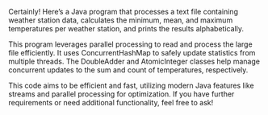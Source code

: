 Certainly! Here’s a Java program that processes a text file containing weather station data, calculates the minimum, mean, and maximum temperatures per weather station, and prints the results alphabetically.

This program leverages parallel processing to read and process the large file efficiently. It uses ConcurrentHashMap to safely update statistics from multiple threads. The DoubleAdder and AtomicInteger classes help manage concurrent updates to the sum and count of temperatures, respectively.

This code aims to be efficient and fast, utilizing modern Java features like streams and parallel processing for optimization. If you have further requirements or need additional functionality, feel free to ask!
